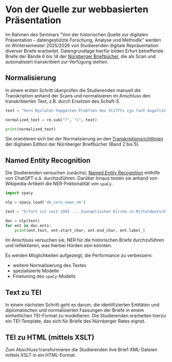 # Von der Quelle zur webbasierten Präsentation
Im Rahmen des Seminars "Von der historischen Quelle zur digitalen Präsentation – datengestützte Forschung, Analyse und Methodik" werden im Wintersemester 2025/2026 von Studierenden digitale Repräsentation diverser Briefe erarbeitet. Datengrundlage hierfür bilden Erfurt betreffende Briefe der Bände 6 bis 14 der [Nürnberger Briefbücher](http://lme70.informatik.uni-erlangen.de:8060/exist/apps/nuernberger-briefbuecher/uebersicht.html), die als Scan und automatisiert transkribiert zur Verfügung stehen. 


## Normalisierung
In einem ersten Schritt überprüfen die Studierenden manuell die Transkription anhand der Scans und normalisieren im Anschluss den transkribierten Text, z.B. durch Ersetzen des Schaft-S. 

```python
text = "hern Nyclaſen hopgarten Probſten des Stiffts cʒu ſant Auguſtin cʒu Erfforden"

normalized_text = re.sub("ſ", "s", text)

print(normalized_text)
``` 

Sie orientieren sich bei der Normalisierung an den [Transkriptionsrichtlinien](http://lme70.informatik.uni-erlangen.de:8060/exist/apps/nuernberger-briefbuecher/editionsprinzipien.html) der digitalen Edition der Nürnberger Briefbücher (Band 2 bis 5).

## Named Entity Recognition
Die Studierenden versuchen zunächst, [Named Entity Recognition](../praxis/nlp-methoden-in-der-digital-history.md) mithilfe von ChatGPT o.ä. durchzuführen. Darüber hinaus testen sie anhand von Wikipedia-Artikeln die NER-Fnktionalität von `spaCy`.

```python
import spacy

nlp = spacy.load('de_core_news_sm')

text = "Erfurt ist seit 1991 ... Evangelischen Kirche in Mitteldeutschland."

doc = nlp(text)
for ent in doc.ents:
    print(ent.text, ent.start_char, ent.end_char, ent.label_)
```

Im Anschluss versuchen sie, NER für die historischen Briefe durchzuführen und reflektieren, was hierbei Hürden sein könnten. 

Es werden Möglichkeiten aufgezeigt, die Performance zu verbessern: 
- weitere Normalisierung des Textes
- spezialisierte Modelle
- Finetuning des `spaCy`-Modells

## Text zu TEI
In einem nächsten Schritt geht es darum, die identifizierten Entitäten und diplomatischen und normalisierten Fassungen der Briefe in einem einheitlichen TEI-Format zu modellieren. Die Studierenden erarbeiten hierzu ein TEI-Template, das sich für Briefe des Nürnberger Rates eignet. 

## TEI zu HTML (mittels XSLT)
Zum Abschluss transformieren die Studierenden ihre Brief-XML-Dateien mittels XSLT in ein HTML-Format. 

<!-- hier link zu ergebnissen>